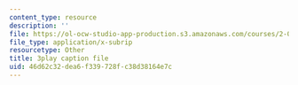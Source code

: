 ```yaml
---
content_type: resource
description: ''
file: https://ol-ocw-studio-app-production.s3.amazonaws.com/courses/2-003sc-engineering-dynamics-fall-2011/46d62c32dea6f339728fc38d38164e7c_cd8lDtAtJbE.srt
file_type: application/x-subrip
resourcetype: Other
title: 3play caption file
uid: 46d62c32-dea6-f339-728f-c38d38164e7c
---
```

